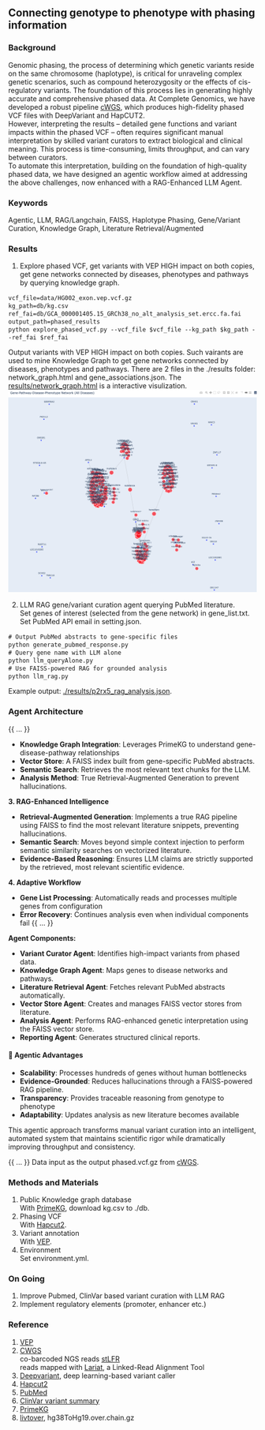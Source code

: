 ## Connecting genotype to phenotype with phasing information    

### Background  
Genomic phasing, the process of determining which genetic variants reside on the same chromosome (haplotype), is critical for unraveling complex genetic scenarios, such as compound heterozygosity or the effects of cis-regulatory variants. The foundation of this process lies in generating highly accurate and comprehensive phased data. At Complete Genomics, we have developed a robust pipeline [cWGS](https://github.com/Complete-Genomics/DNBSEQ_Complete_WGS/tree/dev), which produces high-fidelity phased VCF files with DeepVariant and HapCUT2.  
However, interpreting the results – detailed gene functions and variant impacts within the phased VCF – often requires significant manual interpretation by skilled variant curators to extract biological and clinical meaning. This process is time-consuming, limits throughput, and can vary between curators.  
To automate this interpretation, building on the foundation of high-quality phased data, we have designed an agentic workflow aimed at addressing the above challenges, now enhanced with a RAG-Enhanced LLM Agent.  

### Keywords
Agentic, LLM, RAG/Langchain, FAISS, Haplotype Phasing, Gene/Variant Curation, Knowledge Graph, Literature Retrieval/Augmented      

### Results
1. Explore phased VCF, get variants with VEP HIGH impact on both copies, get gene networks connected by diseases, phenotypes and pathways by querying knowledge graph.  

```
vcf_file=data/HG002_exon.vep.vcf.gz
kg_path=db/kg.csv
ref_fai=db/GCA_000001405.15_GRCh38_no_alt_analysis_set.ercc.fa.fai
output_path=phased_results
python explore_phased_vcf.py --vcf_file $vcf_file --kg_path $kg_path --ref_fai $ref_fai
```
Output variants with VEP HIGH impact on both copies. Such vairants are used to mine Knowledge Graph to get gene networks connected by diseases, phenotypes and pathways. There are 2 files in the ./results folder: network_graph.html and gene_associations.json. The [results/network_graph.html](results/network_graph.html) is a interactive visulization. ![network_graph](images/network_graph.jpg) 

2. LLM RAG gene/variant curation agent querying PubMed literature.    
Set genes of interest (selected from the gene network) in gene_list.txt.  
Set PubMed API email in setting.json.  
```
# Output PubMed abstracts to gene-specific files
python generate_pubmed_response.py 
# Query gene name with LLM alone 
python llm_queryAlone.py 
# Use FAISS-powered RAG for grounded analysis
python llm_rag.py  
```
Example output: [./results/p2rx5_rag_analysis.json](results/p2rx5_rag_analysis.json).  

### Agent Architecture
{{ ... }}
- **Knowledge Graph Integration**: Leverages PrimeKG to understand gene-disease-pathway relationships
- **Vector Store**: A FAISS index built from gene-specific PubMed abstracts.
- **Semantic Search**: Retrieves the most relevant text chunks for the LLM.
- **Analysis Method**: True Retrieval-Augmented Generation to prevent hallucinations.

**3. RAG-Enhanced Intelligence**
- **Retrieval-Augmented Generation**: Implements a true RAG pipeline using FAISS to find the most relevant literature snippets, preventing hallucinations.
- **Semantic Search**: Moves beyond simple context injection to perform semantic similarity searches on vectorized literature.
- **Evidence-Based Reasoning**: Ensures LLM claims are strictly supported by the retrieved, most relevant scientific evidence.

**4. Adaptive Workflow**
- **Gene List Processing**: Automatically reads and processes multiple genes from configuration
- **Error Recovery**: Continues analysis even when individual components fail
{{ ... }}

**Agent Components:**
- **Variant Curator Agent**: Identifies high-impact variants from phased data.
- **Knowledge Graph Agent**: Maps genes to disease networks and pathways.
- **Literature Retrieval Agent**: Fetches relevant PubMed abstracts automatically.
- **Vector Store Agent**: Creates and manages FAISS vector stores from literature.
- **Analysis Agent**: Performs RAG-enhanced genetic interpretation using the FAISS vector store.
- **Reporting Agent**: Generates structured clinical reports.

#### 🎯 Agentic Advantages

- **Scalability**: Processes hundreds of genes without human bottlenecks
- **Evidence-Grounded**: Reduces hallucinations through a FAISS-powered RAG pipeline.
- **Transparency**: Provides traceable reasoning from genotype to phenotype
- **Adaptability**: Updates analysis as new literature becomes available

This agentic approach transforms manual variant curation into an intelligent, automated system that maintains scientific rigor while dramatically improving throughput and consistency.

{{ ... }}
Data input as the output phased.vcf.gz from [cWGS](https://github.com/Complete-Genomics/DNBSEQ_Complete_WGS/tree/dev).  


### Methods and Materials  
1. Public Knowledge graph database  
With [PrimeKG](https://zitniklab.hms.harvard.edu/projects/PrimeKG/), download kg.csv to ./db.     
2. Phasing VCF  
With [Hapcut2](https://github.com/vibansal/HapCUT2). 
3. Variant annotation  
With [VEP](https://www.ensembl.org/vep). 
4. Environment  
Set environment.yml.  

### On Going  
1. Improve Pubmed, ClinVar based variant curation with LLM RAG  
2. Implement regulatory elements (promoter, enhancer etc.)  

### Reference  
1. [VEP](https://www.ensembl.org/vep)  
2. [CWGS](https://github.com/CGI-stLFR/CompleteWGS)  
co-barcoded NGS reads [stLFR](https://www.ncbi.nlm.nih.gov/pmc/articles/PMC6499310/)    
reads mapped with [Lariat](https://github.com/10XGenomics/lariat), a Linked-Read Alignment Tool   
1. [Deepvariant](https://github.com/google/deepvariant), deep learning-based variant caller  
2. [Hapcut2](https://github.com/vibansal/HapCUT2)  
3. [PubMed](https://pubmed.ncbi.nlm.nih.gov/)   
4. [ClinVar variant summary](https://ftp.ncbi.nlm.nih.gov/pub/clinvar/tab_delimited/)  
5. [PrimeKG](https://zitniklab.hms.harvard.edu/projects/PrimeKG/)  
6. [livtover](http://hgdownload.cse.ucsc.edu/goldenPath/hg38/liftOver/), hg38ToHg19.over.chain.gz  
